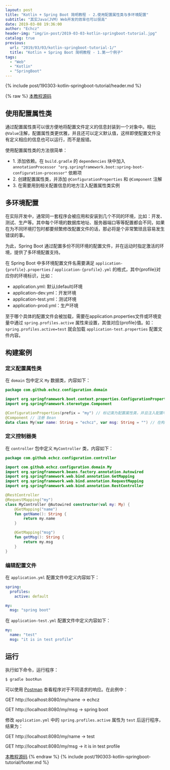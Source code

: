 ```yaml
---
layout: post
title: "Kotlin + Spring Boot 简明教程 - 2.使用配置属性类与多环境配置"
subtitle: "其实Java(JVM) Web开发的效率也可以很高"
date: 2019-03-08 19:36:00
author: "Echcz"
header-img: "img/in-post/2019-03-03-kotlin-springboot-tutorial.jpg"
catalog: true
previous:
  url: "2019/03/03/kotlin-springboot-tutorial-1/"
  title: "Kotlin + Spring Boot 简明教程 - 1.第一个例子"
tags:
  - "Web"
  - "Kotlin"
  - "SpringBoot"
---
```

{% include post/190303-kotlin-springboot-tutorial/header.md %}

{% raw %}
[本教程源码](https://github.com/echcz/kotlin-spring-boot-examples/tree/master/configuration)

## 使用配置属性类

通过配置属性类可以很方便地将配置文件定义的信息封装到一个对象中。相比`@Value`注解，配置属性类更优雅，并且还可以定义默认值，这样即使配置文件没有定义相应的信息也可以运行，而不是报错。

使用配置属性类的方法很简单：

* 1\. 添加依赖。在 `build.gradle` 的 `dependencies` 块中加入 `annotationProcessor "org.springframework.boot:spring-boot-configuration-processor"` 依赖项
* 2\. 创建配置属性类，并添加 `@ConfigurationProperties` 和 `@Component` 注解
* 3\. 在需要用到相关配置信息的地方注入配置属性类实例

## 多环境配置

在实际开发中，通常同一套程序会被应用和安装到几个不同的环境，比如：开发、测试、生产等。其中每个环境的数据库地址、服务器端口等等配置都会不同，如果在为不同环境打包时都要频繁修改配置文件的话，那必将是个非常繁琐且容易发生错误的事。

为此，Spring Boot 通过配置多份不同环境的配置文件，并在运动时指定激活的环境，提供了多环境配置支持。

在 Spring Boot 中多环境配置文件名需要满足 `application-{profile}.properties` / `application-{profile}.yml` 的格式，其中{profile}对应你的环境标识，比如：

* application.yml: 默认(default)环境
* application-dev.yml：开发环境
* application-test.yml：测试环境
* application-prod.yml：生产环境

至于哪个具体的配置文件会被加载，需要在application.properties文件或环境变量中通过 `spring.profiles.active` 属性来设置，其值对应{profile}值。如：`spring.profiles.active=test` 就会加载 `application-test.properties` 配置文件内容。

## 构建案例

### 定义配置属性类

在 `domain` 包中定义 `My` 数据类，内容如下：

``` kotlin
package com.github.echcz.configuration.domain

import org.springframework.boot.context.properties.ConfigurationProperties
import org.springframework.stereotype.Component

@ConfigurationProperties(prefix = "my") // 标记类为配置属性类，并且注入配置中前缀为 my 的信息
@Component // 注册 Bean
data class My(var name: String = "echcz", var msg: String = "") // 在构造器中定义了默认值
```

### 定义控制器类

在 `controller` 包中定义 `MyController` 类，内容如下：

``` kotlin
package com.github.echcz.configuration.controller

import com.github.echcz.configuration.domain.My
import org.springframework.beans.factory.annotation.Autowired
import org.springframework.web.bind.annotation.GetMapping
import org.springframework.web.bind.annotation.RequestMapping
import org.springframework.web.bind.annotation.RestController

@RestController
@RequestMapping("my")
class MyController @Autowired constructor(val my: My) {
    @GetMapping("name")
    fun getName(): String {
        return my.name
    }

    @GetMapping("msg")
    fun getMsg(): String {
        return my.msg
    }
}
```

### 编辑配置文件

在 `application.yml` 配置文件中定义内容如下：

``` yml
spring:
  profiles:
    active: default

my:
  msg: "spring boot"
```

在 `application-test.yml` 配置文件中定义内容如下：

``` yml
my:
  name: "test"
  msg: "it is in test profile"
```

## 运行

执行如下命令，运行程序：

``` shell
$ gradle bootRun
```

可以使用 [Postman](https://www.getpostman.com/) 查看程序对于不同请求的响应。在此例中：

GET http://localhost:8080/my/name -> echcz

GET http://localhost:8080/my/msg -> spring boot

修改 `application.yml` 中的 `spring.profiles.active` 属性为 `test` 后运行程序，结果为：

GET http://localhost:8080/my/name -> test

GET http://localhost:8080/my/msg -> it is in test profile

[本教程源码](https://github.com/echcz/kotlin-spring-boot-examples/tree/master/configuration)
{% endraw %}
{% include post/190303-kotlin-springboot-tutorial/footer.md %}